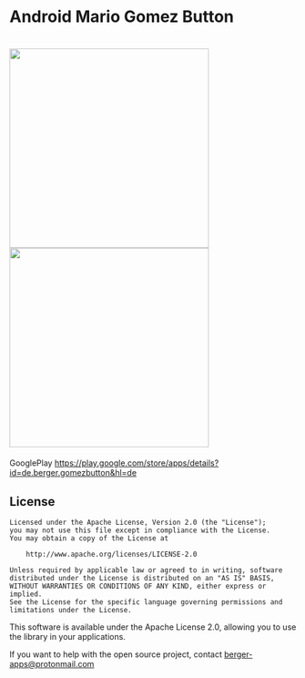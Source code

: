 Android Mario Gomez Button
=========================

# <img src="https://lh3.googleusercontent.com/pR2nMuytdIurobaUiPiKpNzodnQTnToAA7R6KobF1BoewaLr54mNILKl7ioeda-PvTJz=h900-rw" width="350"> <img src="https://lh3.googleusercontent.com/l5TZWzAbTq2trci5MjuRNU51_5FEkxIse3Y6e1pIp-WFmMCayatIZyMddirGog3VAuA=h900-rw" width="350">

GooglePlay
https://play.google.com/store/apps/details?id=de.berger.gomezbutton&hl=de

## License

    Licensed under the Apache License, Version 2.0 (the "License");
    you may not use this file except in compliance with the License.
    You may obtain a copy of the License at

        http://www.apache.org/licenses/LICENSE-2.0

    Unless required by applicable law or agreed to in writing, software
    distributed under the License is distributed on an "AS IS" BASIS,
    WITHOUT WARRANTIES OR CONDITIONS OF ANY KIND, either express or implied.
    See the License for the specific language governing permissions and
    limitations under the License.

This software is available under the Apache License 2.0, allowing you to use the library in your applications.

If you want to help with the open source project, contact berger-apps@protonmail.com
